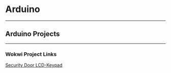 # Arduino
---
## Arduino Projects
---
### Wokwi Project Links
[Security Door LCD-Keypad](https://wokwi.com/projects/411202243308954625)
